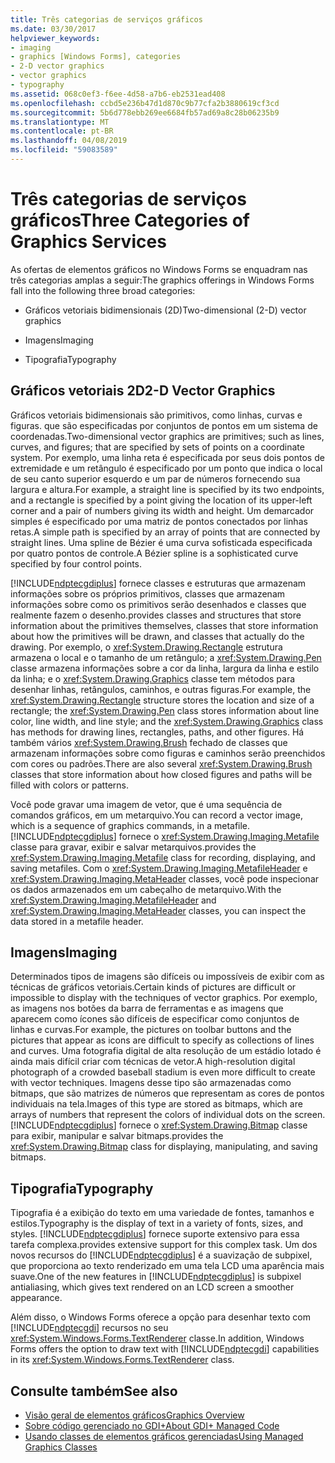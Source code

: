 ```yaml
---
title: Três categorias de serviços gráficos
ms.date: 03/30/2017
helpviewer_keywords:
- imaging
- graphics [Windows Forms], categories
- 2-D vector graphics
- vector graphics
- typography
ms.assetid: 068c0ef3-f6ee-4d58-a7b6-eb2531ead408
ms.openlocfilehash: ccbd5e236b47d1d870c9b77cfa2b3880619cf3cd
ms.sourcegitcommit: 5b6d778ebb269ee6684fb57ad69a8c28b06235b9
ms.translationtype: MT
ms.contentlocale: pt-BR
ms.lasthandoff: 04/08/2019
ms.locfileid: "59083589"
---
```

# <a name="three-categories-of-graphics-services"></a><span data-ttu-id="7cbf2-102">Três categorias de serviços gráficos</span><span class="sxs-lookup"><span data-stu-id="7cbf2-102">Three Categories of Graphics Services</span></span>
<span data-ttu-id="7cbf2-103">As ofertas de elementos gráficos no Windows Forms se enquadram nas três categorias amplas a seguir:</span><span class="sxs-lookup"><span data-stu-id="7cbf2-103">The graphics offerings in Windows Forms fall into the following three broad categories:</span></span>  
  
-   <span data-ttu-id="7cbf2-104">Gráficos vetoriais bidimensionais (2D)</span><span class="sxs-lookup"><span data-stu-id="7cbf2-104">Two-dimensional (2-D) vector graphics</span></span>  
  
-   <span data-ttu-id="7cbf2-105">Imagens</span><span class="sxs-lookup"><span data-stu-id="7cbf2-105">Imaging</span></span>  
  
-   <span data-ttu-id="7cbf2-106">Tipografia</span><span class="sxs-lookup"><span data-stu-id="7cbf2-106">Typography</span></span>  
  
## <a name="2-d-vector-graphics"></a><span data-ttu-id="7cbf2-107">Gráficos vetoriais 2D</span><span class="sxs-lookup"><span data-stu-id="7cbf2-107">2-D Vector Graphics</span></span>  
 <span data-ttu-id="7cbf2-108">Gráficos vetoriais bidimensionais são primitivos, como linhas, curvas e figuras. que são especificadas por conjuntos de pontos em um sistema de coordenadas.</span><span class="sxs-lookup"><span data-stu-id="7cbf2-108">Two-dimensional vector graphics are primitives; such as lines, curves, and figures; that are specified by sets of points on a coordinate system.</span></span> <span data-ttu-id="7cbf2-109">Por exemplo, uma linha reta é especificada por seus dois pontos de extremidade e um retângulo é especificado por um ponto que indica o local de seu canto superior esquerdo e um par de números fornecendo sua largura e altura.</span><span class="sxs-lookup"><span data-stu-id="7cbf2-109">For example, a straight line is specified by its two endpoints, and a rectangle is specified by a point giving the location of its upper-left corner and a pair of numbers giving its width and height.</span></span> <span data-ttu-id="7cbf2-110">Um demarcador simples é especificado por uma matriz de pontos conectados por linhas retas.</span><span class="sxs-lookup"><span data-stu-id="7cbf2-110">A simple path is specified by an array of points that are connected by straight lines.</span></span> <span data-ttu-id="7cbf2-111">Uma spline de Bézier é uma curva sofisticada especificada por quatro pontos de controle.</span><span class="sxs-lookup"><span data-stu-id="7cbf2-111">A Bézier spline is a sophisticated curve specified by four control points.</span></span>  
  
 [!INCLUDE[ndptecgdiplus](../../../../includes/ndptecgdiplus-md.md)] <span data-ttu-id="7cbf2-112">fornece classes e estruturas que armazenam informações sobre os próprios primitivos, classes que armazenam informações sobre como os primitivos serão desenhados e classes que realmente fazem o desenho.</span><span class="sxs-lookup"><span data-stu-id="7cbf2-112">provides classes and structures that store information about the primitives themselves, classes that store information about how the primitives will be drawn, and classes that actually do the drawing.</span></span> <span data-ttu-id="7cbf2-113">Por exemplo, o <xref:System.Drawing.Rectangle> estrutura armazena o local e o tamanho de um retângulo; a <xref:System.Drawing.Pen> classe armazena informações sobre a cor da linha, largura da linha e estilo da linha; e o <xref:System.Drawing.Graphics> classe tem métodos para desenhar linhas, retângulos, caminhos, e outras figuras.</span><span class="sxs-lookup"><span data-stu-id="7cbf2-113">For example, the <xref:System.Drawing.Rectangle> structure stores the location and size of a rectangle; the <xref:System.Drawing.Pen> class stores information about line color, line width, and line style; and the <xref:System.Drawing.Graphics> class has methods for drawing lines, rectangles, paths, and other figures.</span></span> <span data-ttu-id="7cbf2-114">Há também vários <xref:System.Drawing.Brush> fechado de classes que armazenam informações sobre como figuras e caminhos serão preenchidos com cores ou padrões.</span><span class="sxs-lookup"><span data-stu-id="7cbf2-114">There are also several <xref:System.Drawing.Brush> classes that store information about how closed figures and paths will be filled with colors or patterns.</span></span>  
  
 <span data-ttu-id="7cbf2-115">Você pode gravar uma imagem de vetor, que é uma sequência de comandos gráficos, em um metarquivo.</span><span class="sxs-lookup"><span data-stu-id="7cbf2-115">You can record a vector image, which is a sequence of graphics commands, in a metafile.</span></span> [!INCLUDE[ndptecgdiplus](../../../../includes/ndptecgdiplus-md.md)] <span data-ttu-id="7cbf2-116">fornece o <xref:System.Drawing.Imaging.Metafile> classe para gravar, exibir e salvar metarquivos.</span><span class="sxs-lookup"><span data-stu-id="7cbf2-116">provides the <xref:System.Drawing.Imaging.Metafile> class for recording, displaying, and saving metafiles.</span></span> <span data-ttu-id="7cbf2-117">Com o <xref:System.Drawing.Imaging.MetafileHeader> e <xref:System.Drawing.Imaging.MetaHeader> classes, você pode inspecionar os dados armazenados em um cabeçalho de metarquivo.</span><span class="sxs-lookup"><span data-stu-id="7cbf2-117">With the <xref:System.Drawing.Imaging.MetafileHeader> and <xref:System.Drawing.Imaging.MetaHeader> classes, you can inspect the data stored in a metafile header.</span></span>  
  
## <a name="imaging"></a><span data-ttu-id="7cbf2-118">Imagens</span><span class="sxs-lookup"><span data-stu-id="7cbf2-118">Imaging</span></span>  
 <span data-ttu-id="7cbf2-119">Determinados tipos de imagens são difíceis ou impossíveis de exibir com as técnicas de gráficos vetoriais.</span><span class="sxs-lookup"><span data-stu-id="7cbf2-119">Certain kinds of pictures are difficult or impossible to display with the techniques of vector graphics.</span></span> <span data-ttu-id="7cbf2-120">Por exemplo, as imagens nos botões da barra de ferramentas e as imagens que aparecem como ícones são difíceis de especificar como conjuntos de linhas e curvas.</span><span class="sxs-lookup"><span data-stu-id="7cbf2-120">For example, the pictures on toolbar buttons and the pictures that appear as icons are difficult to specify as collections of lines and curves.</span></span> <span data-ttu-id="7cbf2-121">Uma fotografia digital de alta resolução de um estádio lotado é ainda mais difícil criar com técnicas de vetor.</span><span class="sxs-lookup"><span data-stu-id="7cbf2-121">A high-resolution digital photograph of a crowded baseball stadium is even more difficult to create with vector techniques.</span></span> <span data-ttu-id="7cbf2-122">Imagens desse tipo são armazenadas como bitmaps, que são matrizes de números que representam as cores de pontos individuais na tela.</span><span class="sxs-lookup"><span data-stu-id="7cbf2-122">Images of this type are stored as bitmaps, which are arrays of numbers that represent the colors of individual dots on the screen.</span></span> [!INCLUDE[ndptecgdiplus](../../../../includes/ndptecgdiplus-md.md)] <span data-ttu-id="7cbf2-123">fornece o <xref:System.Drawing.Bitmap> classe para exibir, manipular e salvar bitmaps.</span><span class="sxs-lookup"><span data-stu-id="7cbf2-123">provides the <xref:System.Drawing.Bitmap> class for displaying, manipulating, and saving bitmaps.</span></span>  
  
## <a name="typography"></a><span data-ttu-id="7cbf2-124">Tipografia</span><span class="sxs-lookup"><span data-stu-id="7cbf2-124">Typography</span></span>  
 <span data-ttu-id="7cbf2-125">Tipografia é a exibição do texto em uma variedade de fontes, tamanhos e estilos.</span><span class="sxs-lookup"><span data-stu-id="7cbf2-125">Typography is the display of text in a variety of fonts, sizes, and styles.</span></span> [!INCLUDE[ndptecgdiplus](../../../../includes/ndptecgdiplus-md.md)] <span data-ttu-id="7cbf2-126">fornece suporte extensivo para essa tarefa complexa.</span><span class="sxs-lookup"><span data-stu-id="7cbf2-126">provides extensive support for this complex task.</span></span> <span data-ttu-id="7cbf2-127">Um dos novos recursos do [!INCLUDE[ndptecgdiplus](../../../../includes/ndptecgdiplus-md.md)] é a suavização de subpixel, que proporciona ao texto renderizado em uma tela LCD uma aparência mais suave.</span><span class="sxs-lookup"><span data-stu-id="7cbf2-127">One of the new features in [!INCLUDE[ndptecgdiplus](../../../../includes/ndptecgdiplus-md.md)] is subpixel antialiasing, which gives text rendered on an LCD screen a smoother appearance.</span></span>  
  
 <span data-ttu-id="7cbf2-128">Além disso, o Windows Forms oferece a opção para desenhar texto com [!INCLUDE[ndptecgdi](../../../../includes/ndptecgdi-md.md)] recursos no seu <xref:System.Windows.Forms.TextRenderer> classe.</span><span class="sxs-lookup"><span data-stu-id="7cbf2-128">In addition, Windows Forms offers the option to draw text with [!INCLUDE[ndptecgdi](../../../../includes/ndptecgdi-md.md)] capabilities in its <xref:System.Windows.Forms.TextRenderer> class.</span></span>  
  
## <a name="see-also"></a><span data-ttu-id="7cbf2-129">Consulte também</span><span class="sxs-lookup"><span data-stu-id="7cbf2-129">See also</span></span>

- [<span data-ttu-id="7cbf2-130">Visão geral de elementos gráficos</span><span class="sxs-lookup"><span data-stu-id="7cbf2-130">Graphics Overview</span></span>](graphics-overview-windows-forms.md)
- [<span data-ttu-id="7cbf2-131">Sobre código gerenciado no GDI+</span><span class="sxs-lookup"><span data-stu-id="7cbf2-131">About GDI+ Managed Code</span></span>](about-gdi-managed-code.md)
- [<span data-ttu-id="7cbf2-132">Usando classes de elementos gráficos gerenciadas</span><span class="sxs-lookup"><span data-stu-id="7cbf2-132">Using Managed Graphics Classes</span></span>](using-managed-graphics-classes.md)
